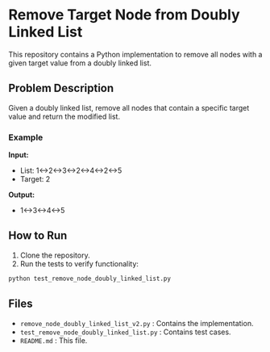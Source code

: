 # Remove Target Node from Doubly Linked List

This repository contains a Python implementation to remove all nodes with a given target value from a doubly linked list.

## Problem Description

Given a doubly linked list, remove all nodes that contain a specific target value and return the modified list.

### Example

**Input:**
- List: 1<->2<->3<->2<->4<->2<->5
- Target: 2

**Output:**
- 1<->3<->4<->5

## How to Run

1. Clone the repository.
2. Run the tests to verify functionality:

```bash
python test_remove_node_doubly_linked_list.py
```

## Files

- `remove_node_doubly_linked_list_v2.py` : Contains the implementation.
- `test_remove_node_doubly_linked_list.py` : Contains test cases.
- `README.md` : This file.
